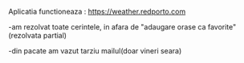 Aplicatia functioneaza : https://weather.redporto.com


-am rezolvat toate cerintele, in afara de "adaugare orase ca favorite"(rezolvata partial)

-din pacate am vazut tarziu mailul(doar vineri seara)
